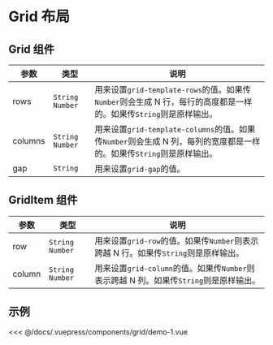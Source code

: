# Grid 布局

## Grid 组件

| 参数    | 类型              | 说明                                                                                                                 |
| ------- | ----------------- | -------------------------------------------------------------------------------------------------------------------- |
| rows    | `String` `Number` | 用来设置`grid-template-rows`的值。如果传`Number`则会生成 N 行，每行的高度都是一样的。如果传`String`则是原样输出。    |
| columns | `String` `Number` | 用来设置`grid-template-columns`的值。如果传`Number`则会生成 N 列，每列的宽度都是一样的。如果传`String`则是原样输出。 |
| gap     | `String`          | 用来设置`grid-gap`的值。                                                                                             |

## GridItem 组件

| 参数   | 类型              | 说明                                                                                   |
| ------ | ----------------- | -------------------------------------------------------------------------------------- |
| row    | `String` `Number` | 用来设置`grid-row`的值。如果传`Number`则表示跨越 N 行。如果传`String`则是原样输出。    |
| column | `String` `Number` | 用来设置`grid-column`的值。如果传`Number`则表示跨越 N 列。如果传`String`则是原样输出。 |

## 示例

<grid-demo-1 />
<<< @/docs/.vuepress/components/grid/demo-1.vue
